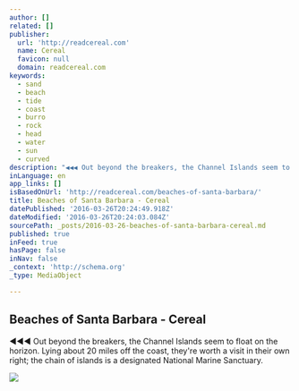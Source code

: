 ```yaml
---
author: []
related: []
publisher:
  url: 'http://readcereal.com'
  name: Cereal
  favicon: null
  domain: readcereal.com
keywords:
  - sand
  - beach
  - tide
  - coast
  - burro
  - rock
  - head
  - water
  - sun
  - curved
description: "◀◀◀ Out beyond the breakers, the Channel Islands seem to float on the horizon. Lying about 20 miles off the coast, they're worth a visit in their own right; the chain of islands is a designated National Marine Sanctuary."
inLanguage: en
app_links: []
isBasedOnUrl: 'http://readcereal.com/beaches-of-santa-barbara/'
title: Beaches of Santa Barbara - Cereal
datePublished: '2016-03-26T20:24:49.918Z'
dateModified: '2016-03-26T20:24:03.084Z'
sourcePath: _posts/2016-03-26-beaches-of-santa-barbara-cereal.md
published: true
inFeed: true
hasPage: false
inNav: false
_context: 'http://schema.org'
_type: MediaObject

---
```

<article style=""><h1>Beaches of Santa Barbara - Cereal</h1><p>◀◀◀ Out beyond the breakers, the Channel Islands seem to float on the horizon. Lying about 20 miles off the coast, they're worth a visit in their own right; the chain of islands is a designated National Marine Sanctuary.</p><img src="http://readcereal.com/wp-content/uploads/2013/05/banner8.jpg" /></article>